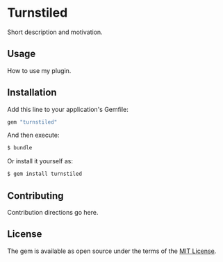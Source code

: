# Turnstiled
Short description and motivation.

## Usage
How to use my plugin.

## Installation
Add this line to your application's Gemfile:

```ruby
gem "turnstiled"
```

And then execute:
```bash
$ bundle
```

Or install it yourself as:
```bash
$ gem install turnstiled
```

## Contributing
Contribution directions go here.

## License
The gem is available as open source under the terms of the [MIT License](https://opensource.org/licenses/MIT).
